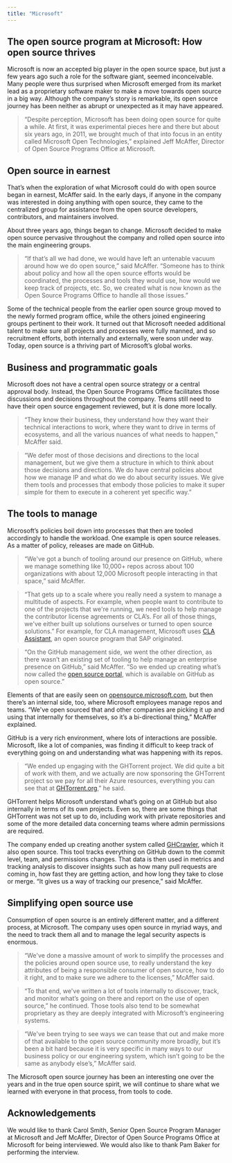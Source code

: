 ```yaml
---
title: "Microsoft"
---
```


## The open source program at Microsoft: How open source thrives

Microsoft is now an accepted big player in the open source space, but just a few years ago such a role for the software giant, seemed inconceivable. Many people were thus surprised when Microsoft emerged from its market lead as a proprietary software maker to make a move towards open source in a big way. Although the company’s story is remarkable, its open source journey has been neither as abrupt or unexpected as it may have appeared.

> “Despite perception, Microsoft has been doing open source for quite a while. At first, it was experimental pieces here and there but about six years ago, in 2011, we brought much of that into focus in an entity called Microsoft Open Technologies,” explained Jeff McAffer, Director of Open Source Programs Office at Microsoft.

## Open source in earnest

That’s when the exploration of what Microsoft could do with open source began in earnest, McAffer said. In the early days, if anyone in the company was interested in doing anything with open source, they came to the centralized group for assistance from the open source developers, contributors, and maintainers involved.

About three years ago, things began to change. Microsoft decided to make open source pervasive throughout the company and rolled open source into the main engineering groups.

> “If that’s all we had done, we would have left an untenable vacuum around how we do open source,” said McAffer. “Someone has to think about policy and how all the open source efforts would be coordinated, the processes and tools they would use, how would we keep track of projects, etc. So, we created what is now known as the Open Source Programs Office to handle all those issues.”

Some of the technical people from the earlier open source group moved to the newly formed program office, while the others joined engineering groups pertinent to their work. It turned out that Microsoft needed additional talent to make sure all projects and processes were fully manned, and so recruitment efforts, both internally and externally, were soon under way. Today, open source is a thriving part of Microsoft’s global works.

## Business and programmatic goals

Microsoft does not have a central open source strategy or a central approval body. Instead, the Open Source Programs Office facilitates those discussions and decisions throughout the company. Teams still need to have their open source engagement reviewed, but it is done more locally.

> “They know their business, they understand how they want their technical interactions to work, where they want to drive in terms of ecosystems, and all the various nuances of what needs to happen,” McAffer said.

> “We defer most of those decisions and directions to the local management, but we give them a structure in which to think about those decisions and directions. We do have central policies about how we manage IP and what do we do about security issues. We give them tools and processes that embody those policies to make it super simple for them to execute in a coherent yet specific way.”

## The tools to manage

Microsoft’s policies boil down into processes that then are tooled accordingly to handle the workload. One example is open source releases. As a matter of policy, releases are made on GitHub.

> “We've got a bunch of tooling around our presence on GitHub, where we manage something like 10,000+ repos across about 100 organizations with about 12,000 Microsoft people interacting in that space,” said McAffer.

> “That gets up to a scale where you really need a system to manage a multitude of aspects. For example, when people want to contribute to one of the projects that we're running, we need tools to help manage the contributor license agreements or CLA’s. For all of those things, we've either built up solutions ourselves or turned to open source solutions.” For example, for CLA management, Microsoft uses [CLA Assistant](https://cla-assistant.io), an open source program that SAP originated.

> “On the GitHub management side, we went the other direction, as there wasn’t an existing set of tooling to help manage an enterprise presence on GitHub,” said McAffer. “So we ended up creating what’s now called the [open source portal](https://github.com/Microsoft/opensource-portal), which is available on GitHub as open source.”

Elements of that are easily seen on [opensource.microsoft.com](https://opensource.microsoft.com/), but then there’s an internal side, too, where Microsoft employees manage repos and teams. “We've open sourced that and other companies are picking it up and using that internally for themselves, so it’s a bi-directional thing,” McAffer explained.

GitHub is a very rich environment, where lots of interactions are possible. Microsoft, like a lot of companies, was finding it difficult to keep track of everything going on and understanding what was happening with its repos.

> “We ended up engaging with the GHTorrent project. We did quite a bit of work with them, and we actually are now sponsoring the GHTorrent project so we pay for all their Azure resources, everything you can see that at [GHTorrent.org](http://ghtorrent.org/),” he said.

GHTorrent helps Microsoft understand what’s going on at GitHub but also internally in terms of its own projects. Even so, there are some things that GHTorrent was not set up to do, including work with private repositories and some of the more detailed data concerning teams where admin permissions are required.

The company ended up creating another system called [GHCrawler](https://github.com/microsoft/ghcrawler), which it also open source. This tool tracks everything on GitHub down to the commit level, team, and permissions changes. That data is then used in metrics and tracking analysis to discover insights such as how many pull requests are coming in, how fast they are getting action, and how long they take to close or merge. “It gives us a way of tracking our presence,” said McAffer.

## Simplifying open source use

Consumption of open source is an entirely different matter, and a different process, at Microsoft. The company uses open source in myriad ways, and the need to track them all and to manage the legal security aspects is enormous.

> “We've done a massive amount of work to simplify the processes and the policies around open source use, to really understand the key attributes of being a responsible consumer of open source, how to do it right, and to make sure we adhere to the licenses,” McAffer said.

> “To that end, we've written a lot of tools internally to discover, track, and monitor what’s going on there and report on the use of open source,” he continued. Those tools also tend to be somewhat proprietary as they are deeply integrated with Microsoft’s engineering systems.

> “We've been trying to see ways we can tease that out and make more of that available to the open source community more broadly, but it’s been a bit hard because it is very specific in many ways to our business policy or our engineering system, which isn’t going to be the same as anybody else’s,” McAffer said.

The Microsoft open source journey has been an interesting one over the years and in the true open source spirit, we will continue to share what we learned with everyone in that process, from tools to code.

## Acknowledgements

We would like to thank Carol Smith, Senior Open Source Program Manager at Microsoft and Jeff McAffer, Director of Open Source Programs Office at Microsoft for being interviewed. We would also like to thank Pam Baker for performing the interview.

